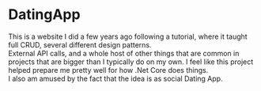 # DatingApp
This is a website I did a few years ago following a tutorial, where it taught full CRUD, several different design patterns.  
External API calls, and a whole host of other things that are common in projects that are bigger than I typically do on my own.
I feel like this project helped prepare me pretty well for how .Net Core does things.  
I also am amused by the fact that the idea is as social Dating App.

